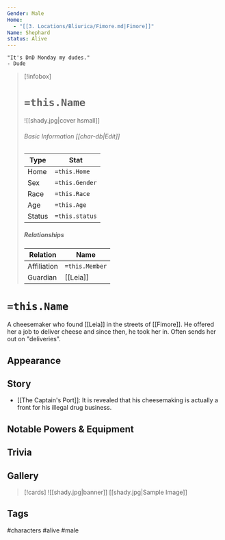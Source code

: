 ```yaml
---
Gender: Male
Home:
  - "[[3. Locations/Bliurica/Fimore.md|Fimore]]"
Name: Shephard
status: Alive
---
```

	"It's DnD Monday my dudes." 
	- Dude

> [!infobox]
> # `=this.Name`
> ![[shady.jpg|cover hsmall]]
> ###### Basic Information [[char-db|Edit]]
> | Type | Stat |
> | ---- | ---- |
> | Home | `=this.Home` |
> | Sex | `=this.Gender` |
> | Race | `=this.Race` |
> | Age | `=this.Age` |
> | Status | `=this.status` |
> ##### Relationships
> | Relation | Name |
> | ---- | ---- |
> | Affiliation | `=this.Member` |
> |Guardian| [[Leia]]|

# `=this.Name`
A cheesemaker who found [[Leia]] in the streets of [[Fimore]]. He offered her a job to deliver cheese and since then, he took her in. Often sends her out on "deliveries".
## Appearance
## Story
- [[The Captain's Port]]: It is revealed that his cheesemaking is actually a front for his illegal drug business.
## Notable Powers & Equipment
## Trivia

## Gallery
>[!cards]
>![[shady.jpg|banner]]
>[[shady.jpg|Sample Image]]
>

## Tags
#characters #alive #male 